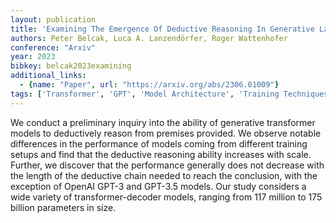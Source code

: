 ```yaml
---
layout: publication
title: 'Examining The Emergence Of Deductive Reasoning In Generative Language Models'
authors: Peter Belcak, Luca A. Lanzendörfer, Roger Wattenhofer
conference: "Arxiv"
year: 2023
bibkey: belcak2023examining
additional_links:
  - {name: "Paper", url: "https://arxiv.org/abs/2306.01009"}
tags: ['Transformer', 'GPT', 'Model Architecture', 'Training Techniques', 'Pretraining Methods']
---
```

We conduct a preliminary inquiry into the ability of generative transformer
models to deductively reason from premises provided. We observe notable
differences in the performance of models coming from different training setups
and find that the deductive reasoning ability increases with scale. Further, we
discover that the performance generally does not decrease with the length of
the deductive chain needed to reach the conclusion, with the exception of
OpenAI GPT-3 and GPT-3.5 models. Our study considers a wide variety of
transformer-decoder models, ranging from 117 million to 175 billion parameters
in size.
